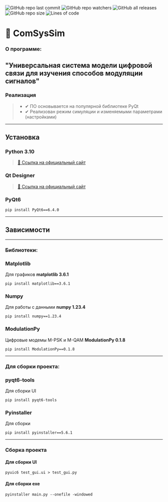 ![GitHub repo last commit](https://img.shields.io/github/last-commit/SokolArr/ComSysSim)
![GitHub repo watchers](https://img.shields.io/github/watchers/SokolArr/ComSysSim)
![GitHub all releases](https://img.shields.io/github/downloads/SokolArr/ComSysSim/total)
![GitHub repo size](https://img.shields.io/github/repo-size/SokolArr/ComSysSim)
![Lines of code](https://img.shields.io/tokei/lines/github/SokolArr/ComSysSim)

# 📡 ComSysSim
### О программе:

"Универсальная система модели цифровой связи для изучения способов модуляции сигналов"
---

### Реализация
> + ✔ ПО основывается на популярной библиотеке PyQt
> + ✔ Реализован режим симуляции и изменяемыми параметрами (настройками)

---
## Установка
### Python 3.10
>[🔗 Ссылка на официальный сайт ](https://www.python.org/downloads/ "Python")

### Qt Designer
>[🔗 Ссылка на официальный сайт ](https://build-system.fman.io/qt-designer-download "Qt Designer")


### PyQt6

```console
pip install PyQt6==6.4.0
```

---
## Зависимости
---
### **Библиотеки:**
### Matplotlib
Для графиков **matplotlib 3.6.1**
```
pip install matplotlib==3.6.1
```

### Numpy
Для работы с данными **numpy 1.23.4**
```
pip install numpy==1.23.4
```

### ModulationPy
Цифровые модемы M-PSK и M-QAM **ModulationPy 0.1.8**
```
pip install ModulationPy==0.1.8
```
---
### **Для сборки проекта:**

### pyqt6-tools
Для сборки UI
```
pip install pyqt6-tools
```

### Pyinstaller
Для сборки
```
pip install pyinstaller==5.6.1
```

---
### Сборка проекта
#### Для сборки UI
```
pyuic6 test_gui.ui > test_gui.py
```
#### Для сборки exe
```
pyinstaller main.py --onefile -windowed
```

